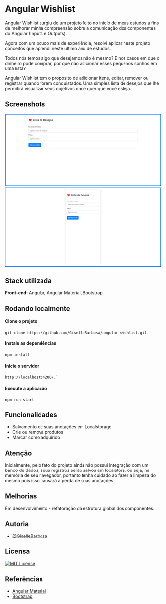 # Angular Wishlist

Angular Wishlist surgiu de um projeto feito no inicío de meus estudos a fins de melhorar minha compreensão sobre a comunicação dos componentes do Angular (Inputs e Outputs).

Agora com um pouco mais de experiência, resolvi aplicar neste projeto conceitos que aprendi neste ultimo ano de estudos.

Todos nós temos algo que desejamos não é mesmo? E nos casos em que o dinheiro pode comprar, por que não adicionar esses pequenos sonhos em uma lista?

Angular Wishlist tem o proposito de adicionar itens, editar, remover ou registrar quando forem conquistados. Uma simples lista de desejos que lhe permitirá visualizar seus objetivos onde quer que você esteja.

## Screenshots

![interface](src/assets/readme-images/screenshot-desktop.png "versao desktop")
![interface](src/assets/readme-images/screenshot-mobile.png "versao mobile")

## Stack utilizada

**Front-end:** Angular, Angular Material, Bootstrap

## Rodando localmente

#### Clone o projeto

`git clone https://github.com/GiselleBarbosa/angular-wishlist.git`

#### Instale as dependências

`npm install`

#### Inicie o servidor

`http://localhost:4200/`.
`

#### Execute a aplicação

`npm run start`

## Funcionalidades

- Salvamento de suas anotações em Localstorage
- Crie ou remova produtos
- Marcar como adquirido

## Atenção

Inicialmente, pelo fato do projeto ainda não possui integração com um banco de dados, seus registros serão salvos em localstora, ou seja, na memória de seu navegador, portanto tenha cuidado ao fazer a limpeza do mesmo pois isso causará a perda de suas anotações.

## Melhorias

Em desenvolvimento - refatoração da estrutura global dos componentes.

## Autoria

- [@GiselleBarbosa](https://www.linkedin.com/in/gisellebarb/)

## Licensa

[![MIT License](https://img.shields.io/badge/License-MIT-green.svg)](https://choosealicense.com/licenses/mit/)

## Referências

- [Angular Material](https://material.angular.io/)
- [Bootstrap](https://getbootstrap.com/)
